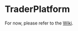 # TraderPlatform

For now, please refer to the [Wiki](https://github.com/bvandevliet/TraderPlatform.Core/wiki/How-it-works).
